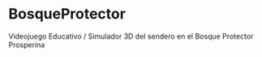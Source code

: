 # BosqueProtector
Videojuego Educativo / Simulador 3D del sendero en el Bosque Protector Prosperina
